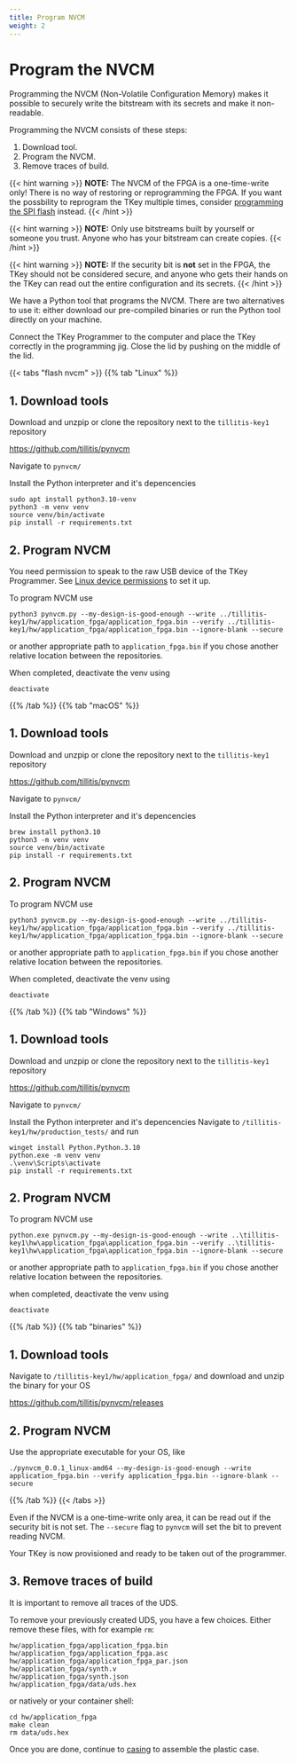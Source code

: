 ```yaml
---
title: Program NVCM
weight: 2
---
```


# Program the NVCM

Programming the NVCM (Non-Volatile Configuration Memory) makes it
possible to securely write the bitstream with its secrets and make it
non-readable.

Programming the NVCM consists of these steps:

1. Download tool.
2. Program the NVCM.
3. Remove traces of build.

{{< hint warning >}}
**NOTE:**
The NVCM of the FPGA is a one-time-write only! There is no way of
restoring or reprogramming the FPGA. If you want the possbility to
reprogram the TKey multiple times, consider [programming the SPI
flash](unlocked/spiflash) instead.
{{< /hint >}}

{{< hint warning >}}
**NOTE:**
Only use bitstreams built by yourself or someone you trust. Anyone who
has your bitstream can create copies.
{{< /hint >}}

{{< hint warning >}}
**NOTE:**
If the security bit is **not** set in the FPGA, the TKey should not be
considered secure, and anyone who gets their hands on the TKey can
read out the entire configuration and its secrets.
{{< /hint >}}

We have a Python tool that programs the NVCM. There are two
alternatives to use it: either download our pre-compiled binaries or
run the Python tool directly on your machine.

Connect the TKey Programmer to the computer and place the TKey
correctly in the programming jig. Close the lid by pushing on the
middle of the lid.

{{< tabs "flash nvcm" >}}
{{% tab "Linux" %}}

## 1. Download tools

Download and unzpip or clone the repository next to the
`tillitis-key1` repository

<https://github.com/tillitis/pynvcm>

Navigate to `pynvcm/`

Install the Python interpreter and it's depencencies

```
sudo apt install python3.10-venv
python3 -m venv venv
source venv/bin/activate
pip install -r requirements.txt
```

## 2. Program NVCM

You need permission to speak to the raw USB device of the TKey
Programmer. See [Linux device permissions](tp1/#linux-permissions) to
set it up.

To program NVCM use

```
python3 pynvcm.py --my-design-is-good-enough --write ../tillitis-key1/hw/application_fpga/application_fpga.bin --verify ../tillitis-key1/hw/application_fpga/application_fpga.bin --ignore-blank --secure
```

or another appropriate path to `application_fpga.bin` if you chose
another relative location between the repositories.

When completed, deactivate the venv using

```
deactivate
```

{{% /tab %}}
{{% tab "macOS" %}}

## 1. Download tools

Download and unzpip or clone the repository next to the
`tillitis-key1` repository

<https://github.com/tillitis/pynvcm>

Navigate to `pynvcm/`

Install the Python interpreter and it's depencencies

```
brew install python3.10
python3 -m venv venv
source venv/bin/activate
pip install -r requirements.txt
```

## 2. Program NVCM

To program NVCM use

```
python3 pynvcm.py --my-design-is-good-enough --write ../tillitis-key1/hw/application_fpga/application_fpga.bin --verify ../tillitis-key1/hw/application_fpga/application_fpga.bin --ignore-blank --secure
```

or another appropriate path to `application_fpga.bin` if you chose
another relative location between the repositories.

When completed, deactivate the venv using

```
deactivate
```

{{% /tab %}}
{{% tab "Windows" %}}

## 1. Download tools

Download and unzpip or clone the repository next to the
`tillitis-key1` repository

<https://github.com/tillitis/pynvcm>

Navigate to `pynvcm/`

Install the Python interpreter and it's depencencies
Navigate to `/tillitis-key1/hw/production_tests/` and run

```
winget install Python.Python.3.10
python.exe -m venv venv
.\venv\Scripts\activate
pip install -r requirements.txt
```

## 2. Program NVCM

To program NVCM use

```
python.exe pynvcm.py --my-design-is-good-enough --write ..\tillitis-key1\hw\application_fpga\application_fpga.bin --verify ..\tillitis-key1\hw\application_fpga\application_fpga.bin --ignore-blank --secure
```

or another appropriate path to `application_fpga.bin` if you chose
another relative location between the repositories.

when completed, deactivate the venv using

```
deactivate
```

{{% /tab %}}
{{% tab "binaries" %}}

## 1. Download tools

Navigate to `/tillitis-key1/hw/application_fpga/` and download and
unzip the binary for your OS

<https://github.com/tillitis/pynvcm/releases>

## 2. Program NVCM

Use the appropriate executable for your OS, like

```
./pynvcm_0.0.1_linux-amd64 --my-design-is-good-enough --write application_fpga.bin --verify application_fpga.bin --ignore-blank --secure
```

{{% /tab %}}
{{< /tabs >}}

Even if the NVCM is a one-time-write only area, it can be read out if
the security bit is not set. The `--secure` flag to `pynvcm` will set
the
bit to prevent reading NVCM.

Your TKey is now provisioned and ready to be taken out of the
programmer.

## 3. Remove traces of build

It is important to remove all traces of the UDS.

To remove your previously created UDS, you have a few choices. Either
remove these files, with for example `rm`:

```
hw/application_fpga/application_fpga.bin
hw/application_fpga/application_fpga.asc
hw/application_fpga/application_fpga_par.json
hw/application_fpga/synth.v
hw/application_fpga/synth.json
hw/application_fpga/data/uds.hex
```

or natively or your container shell:

```
cd hw/application_fpga
make clean
rm data/uds.hex
```

Once you are done, continue to [casing](unlocked/casing) to assemble
the plastic case.
